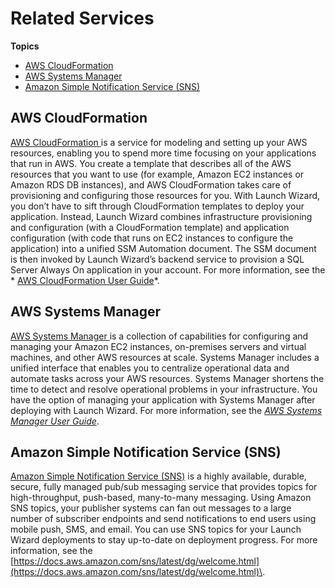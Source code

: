 # Related Services<a name="related-services"></a>

**Topics**
+ [AWS CloudFormation](#launch-wizard-related-services-cloudformation)
+ [AWS Systems Manager](#launch-wizard-related-services-ssm)
+ [Amazon Simple Notification Service \(SNS\)](#launch-wizard-related-services-sns)

## AWS CloudFormation<a name="launch-wizard-related-services-cloudformation"></a>

[AWS CloudFormation ](https://docs.aws.amazon.com/AWSCloudFormation/latest/UserGuide/Welcome.html) is a service for modeling and setting up your AWS resources, enabling you to spend more time focusing on your applications that run in AWS\. You create a template that describes all of the AWS resources that you want to use \(for example, Amazon EC2 instances or Amazon RDS DB instances\), and AWS CloudFormation takes care of provisioning and configuring those resources for you\. With Launch Wizard, you don’t have to sift through CloudFormation templates to deploy your application\. Instead, Launch Wizard combines infrastructure provisioning and configuration \(with a CloudFormation template\) and application configuration \(with code that runs on EC2 instances to configure the application\) into a unified SSM Automation document\. The SSM document is then invoked by Launch Wizard’s backend service to provision a SQL Server Always On application in your account\. For more information, see the * [AWS CloudFormation User Guide](https://docs.aws.amazon.com/AWSCloudFormation/latest/UserGuide/)*\.

## AWS Systems Manager<a name="launch-wizard-related-services-ssm"></a>

[AWS Systems Manager ](https://docs.aws.amazon.com/systems-manager/latest/userguide/what-is-systems-manager.html) is a collection of capabilities for configuring and managing your Amazon EC2 instances, on\-premises servers and virtual machines, and other AWS resources at scale\. Systems Manager includes a unified interface that enables you to centralize operational data and automate tasks across your AWS resources\. Systems Manager shortens the time to detect and resolve operational problems in your infrastructure\. You have the option of managing your application with Systems Manager after deploying with Launch Wizard\. For more information, see the *[AWS Systems Manager User Guide](https://docs.aws.amazon.com/systems-manager/latest/userguide/)*\.

## Amazon Simple Notification Service \(SNS\)<a name="launch-wizard-related-services-sns"></a>

[Amazon Simple Notification Service \(SNS\)](https://docs.aws.amazon.com/sns/latest/dg/welcome.html) is a highly available, durable, secure, fully managed pub/sub messaging service that provides topics for high\-throughput, push\-based, many\-to\-many messaging\. Using Amazon SNS topics, your publisher systems can fan out messages to a large number of subscriber endpoints and send notifications to end users using mobile push, SMS, and email\. You can use SNS topics for your Launch Wizard deployments to stay up\-to\-date on deployment progress\. For more information, see the [https://docs.aws.amazon.com/sns/latest/dg/welcome.html](https://docs.aws.amazon.com/sns/latest/dg/welcome.html)\.
